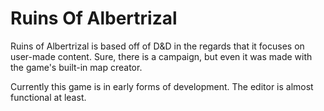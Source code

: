 # Ruins Of Albertrizal
Ruins of Albertrizal is based off of D&D in the regards that it focuses on user-made content. Sure, there is a campaign, but even it was made with the game's built-in map creator.

Currently this game is in early forms of development. The editor is almost functional at least.